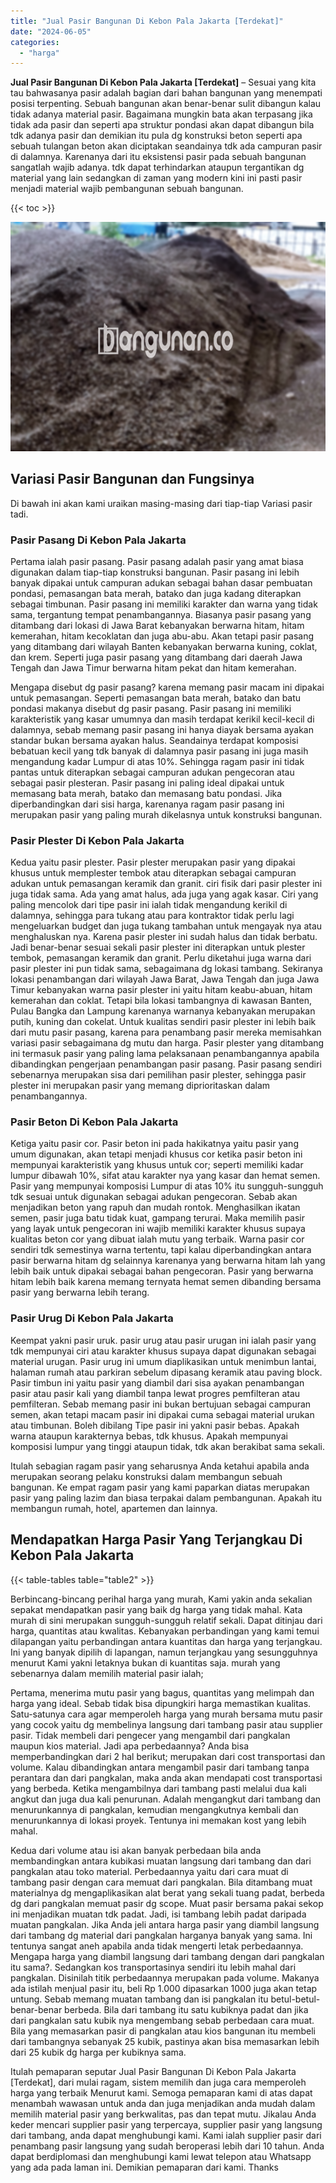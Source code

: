 ```yaml
---
title: "Jual Pasir Bangunan Di Kebon Pala Jakarta [Terdekat]"
date: "2024-06-05"
categories: 
  - "harga"
---
```


**Jual Pasir Bangunan Di Kebon Pala Jakarta \[Terdekat\]** – Sesuai yang kita tau bahwasanya pasir adalah bagian dari bahan bangunan yang menempati posisi terpenting. Sebuah bangunan akan benar-benar sulit dibangun kalau tidak adanya material pasir. Bagaimana mungkin bata akan terpasang jika tidak ada pasir dan seperti apa struktur pondasi akan dapat dibangun bila tdk adanya pasir dan demikian itu pula dg konstruksi beton seperti apa sebuah tulangan beton akan diciptakan seandainya tdk ada campuran pasir di dalamnya. Karenanya dari itu eksistensi pasir pada sebuah bangunan sangatlah wajib adanya. tdk dapat terhindarkan ataupun tergantikan dg material yang lain sedangkan di zaman yang modern kini ini pasti pasir menjadi material wajib pembangunan sebuah bangunan.

{{< toc >}}

![Jual Pasir Bangunan Di Kebon Pala Jakarta [Terdekat]](/images/jual-pasir-bangunan-39.png)

## Variasi Pasir Bangunan dan Fungsinya

Di bawah ini akan kami uraikan masing-masing dari tiap-tiap Variasi pasir tadi.

### Pasir Pasang Di Kebon Pala Jakarta

Pertama ialah pasir pasang. Pasir pasang adalah pasir yang amat biasa digunakan dalam tiap-tiap konstruksi bangunan. Pasir pasang ini lebih banyak dipakai untuk campuran adukan sebagai bahan dasar pembuatan pondasi, pemasangan bata merah, batako dan juga kadang diterapkan sebagai timbunan. Pasir pasang ini memiliki karakter dan warna yang tidak sama, tergantung tempat penambangannya. Biasanya pasir pasang yang ditambang dari lokasi di Jawa Barat kebanyakan berwarna hitam, hitam kemerahan, hitam kecoklatan dan juga abu-abu. Akan tetapi pasir pasang yang ditambang dari wilayah Banten kebanyakan berwarna kuning, coklat, dan krem. Seperti juga pasir pasang yang ditambang dari daerah Jawa Tengah dan Jawa Timur berwarna hitam pekat dan hitam kemerahan.

Mengapa disebut dg pasir pasang? karena memang pasir macam ini dipakai untuk pemasangan. Seperti pemasangan bata merah, batako dan batu pondasi makanya disebut dg pasir pasang. Pasir pasang ini memiliki karakteristik yang kasar umumnya dan masih terdapat kerikil kecil-kecil di dalamnya, sebab memang pasir pasang ini hanya diayak bersama ayakan standar bukan bersama ayakan halus. Seandainya terdapat komposisi bebatuan kecil yang tdk banyak di dalamnya pasir pasang ini juga masih mengandung kadar Lumpur di atas 10%. Sehingga ragam pasir ini tidak pantas untuk diterapkan sebagai campuran adukan pengecoran atau sebagai pasir plesteran. Pasir pasang ini paling ideal dipakai untuk memasang bata merah, batako dan memasang batu pondasi. Jika diperbandingkan dari sisi harga, karenanya ragam pasir pasang ini merupakan pasir yang paling murah dikelasnya untuk konstruksi bangunan.

### Pasir Plester Di Kebon Pala Jakarta

Kedua yaitu pasir plester. Pasir plester merupakan pasir yang dipakai khusus untuk memplester tembok atau diterapkan sebagai campuran adukan untuk pemasangan keramik dan granit. ciri fisik dari pasir plester ini juga tidak sama. Ada yang amat halus, ada juga yang agak kasar. Ciri yang paling mencolok dari tipe pasir ini ialah tidak mengandung kerikil di dalamnya, sehingga para tukang atau para kontraktor tidak perlu lagi mengeluarkan budget dan juga tukang tambahan untuk mengayak nya atau menghaluskan nya. Karena pasir plester ini sudah halus dan tidak berbatu. Jadi benar-benar sesuai sekali pasir plester ini diterapkan untuk plester tembok, pemasangan keramik dan granit. Perlu diketahui juga warna dari pasir plester ini pun tidak sama, sebagaimana dg lokasi tambang. Sekiranya lokasi penambangan dari wilayah Jawa Barat, Jawa Tengah dan juga Jawa Timur kebanyakan warna pasir plester ini yaitu hitam keabu-abuan, hitam kemerahan dan coklat. Tetapi bila lokasi tambangnya di kawasan Banten, Pulau Bangka dan Lampung karenanya warnanya kebanyakan merupakan putih, kuning dan cokelat. Untuk kualitas sendiri pasir plester ini lebih baik dari mutu pasir pasang, karena para penambang pasir mereka memisahkan variasi pasir sebagaimana dg mutu dan harga. Pasir plester yang ditambang ini termasuk pasir yang paling lama pelaksanaan penambangannya apabila dibandingkan pengerjaan penambangan pasir pasang. Pasir pasang sendiri sebenarnya merupakan sisa dari pemilihan pasir plester, sehingga pasir plester ini merupakan pasir yang memang diprioritaskan dalam penambangannya.

### Pasir Beton Di Kebon Pala Jakarta

Ketiga yaitu pasir cor. Pasir beton ini pada hakikatnya yaitu pasir yang umum digunakan, akan tetapi menjadi khusus cor ketika pasir beton ini mempunyai karakteristik yang khusus untuk cor; seperti memiliki kadar lumpur dibawah 10%, sifat atau karakter nya yang kasar dan hemat semen. Pasir yang mempunyai komposisi Lumpur di atas 10% itu sungguh-sungguh tdk sesuai untuk digunakan sebagai adukan pengecoran. Sebab akan menjadikan beton yang rapuh dan mudah rontok. Menghasilkan ikatan semen, pasir juga batu tidak kuat, gampang terurai. Maka memilih pasir yang layak untuk pengecoran ini wajib memiliki karakter khusus supaya kualitas beton cor yang dibuat ialah mutu yang terbaik. Warna pasir cor sendiri tdk semestinya warna tertentu, tapi kalau diperbandingkan antara pasir berwarna hitam dg selainnya karenanya yang berwarna hitam lah yang lebih baik untuk dipakai sebagai bahan pengecoran. Pasir yang berwarna hitam lebih baik karena memang ternyata hemat semen dibanding bersama pasir yang berwarna lebih terang.

### Pasir Urug Di Kebon Pala Jakarta

Keempat yakni pasir uruk. pasir urug atau pasir urugan ini ialah pasir yang tdk mempunyai ciri atau karakter khusus supaya dapat digunakan sebagai material urugan. Pasir urug ini umum diaplikasikan untuk menimbun lantai, halaman rumah atau parkiran sebelum dipasang keramik atau paving block. Pasir timbun ini yaitu pasir yang diambil dari sisa ayakan penambangan pasir atau pasir kali yang diambil tanpa lewat progres pemfilteran atau pemfilteran. Sebab memang pasir ini bukan bertujuan sebagai campuran semen, akan tetapi macam pasir ini dipakai cuma sebagai material urukan atau timbunan. Boleh dibilang Tipe pasir ini yakni pasir bebas. Apakah warna ataupun karakternya bebas, tdk khusus. Apakah mempunyai komposisi lumpur yang tinggi ataupun tidak, tdk akan berakibat sama sekali.

Itulah sebagian ragam pasir yang seharusnya Anda ketahui apabila anda merupakan seorang pelaku konstruksi dalam membangun sebuah bangunan. Ke empat ragam pasir yang kami paparkan diatas merupakan pasir yang paling lazim dan biasa terpakai dalam pembangunan. Apakah itu membangun rumah, hotel, apartemen dan lainnya.

## Mendapatkan Harga Pasir Yang Terjangkau Di Kebon Pala Jakarta

{{< table-tables table="table2" >}}

Berbincang-bincang perihal harga yang murah, Kami yakin anda sekalian sepakat mendapatkan pasir yang baik dg harga yang tidak mahal. Kata murah di sini merupakan sungguh-sungguh relatif sekali. Dapat ditinjau dari harga, quantitas atau kwalitas. Kebanyakan perbandingan yang kami temui dilapangan yaitu perbandingan antara kuantitas dan harga yang terjangkau. Ini yang banyak dipilih di lapangan, namun terjangkau yang sesungguhnya menurut Kami yakni letaknya bukan di kuantitas saja. murah yang sebenarnya dalam memilih material pasir ialah;

Pertama, menerima mutu pasir yang bagus, quantitas yang melimpah dan harga yang ideal. Sebab tidak bisa dipungkiri harga memastikan kualitas. Satu-satunya cara agar memperoleh harga yang murah bersama mutu pasir yang cocok yaitu dg membelinya langsung dari tambang pasir atau supplier pasir. Tidak membeli dari pengecer yang mengambil dari pangkalan maupun kios material. Jadi apa perbedaannya? Anda bisa memperbandingkan dari 2 hal berikut; merupakan dari cost transportasi dan volume. Kalau dibandingkan antara mengambil pasir dari tambang tanpa perantara dan dari pangkalan, maka anda akan mendapati cost transportasi yang berbeda. Ketika mengambilnya dari tambang pasti melalui dua kali angkut dan juga dua kali penurunan. Adalah mengangkut dari tambang dan menurunkannya di pangkalan, kemudian mengangkutnya kembali dan menurunkannya di lokasi proyek. Tentunya ini memakan kost yang lebih mahal.

Kedua dari volume atau isi akan banyak perbedaan bila anda membandingkan antara kubikasi muatan langsung dari tambang dan dari pangkalan atau toko material. Perbedaannya yaitu dari cara muat di tambang pasir dengan cara memuat dari pangkalan. Bila ditambang muat materialnya dg mengaplikasikan alat berat yang sekali tuang padat, berbeda dg dari pangkalan memuat pasir dg scope. Muat pasir bersama pakai sekop ini menjadikan muatan tdk padat. Jadi, isi tambang lebih padat daripada muatan pangkalan. Jika Anda jeli antara harga pasir yang diambil langsung dari tambang dg material dari pangkalan harganya banyak yang sama. Ini tentunya sangat aneh apabila anda tidak mengerti letak perbedaannya. Mengapa harga yang diambil langsung dari tambang dengan dari pangkalan itu sama?. Sedangkan kos transportasinya sendiri itu lebih mahal dari pangkalan. Disinilah titik perbedaannya merupakan pada volume. Makanya ada istilah menjual pasir itu, beli Rp 1.000 dipasarkan 1000 juga akan tetap untung. Sebab memang muatan tambang dan isi pangkalan itu betul-betul-benar-benar berbeda. Bila dari tambang itu satu kubiknya padat dan jika dari pangkalan satu kubik nya mengembang sebab perbedaan cara muat. Bila yang memasarkan pasir di pangkalan atau kios bangunan itu membeli dari tambangnya sebanyak 25 kubik, pastinya akan bisa memasarkan lebih dari 25 kubik dg harga per kubiknya sama.

Itulah pemaparan seputar Jual Pasir Bangunan Di Kebon Pala Jakarta \[Terdekat\], dari mulai ragam, sistem memilih dan juga cara memperoleh harga yang terbaik Menurut kami. Semoga pemaparan kami di atas dapat menambah wawasan untuk anda dan juga menjadikan anda mudah dalam memilih material pasir yang berkwalitas, pas dan tepat mutu. Jikalau Anda keder mencari supplier pasir yang terpercaya, supplier pasir yang langsung dari tambang, anda dapat menghubungi kami. Kami ialah supplier pasir dari penambang pasir langsung yang sudah beroperasi lebih dari 10 tahun. Anda dapat berdiplomasi dan menghubungi kami lewat telepon atau Whatsapp yang ada pada laman ini. Demikian pemaparan dari kami. Thanks
